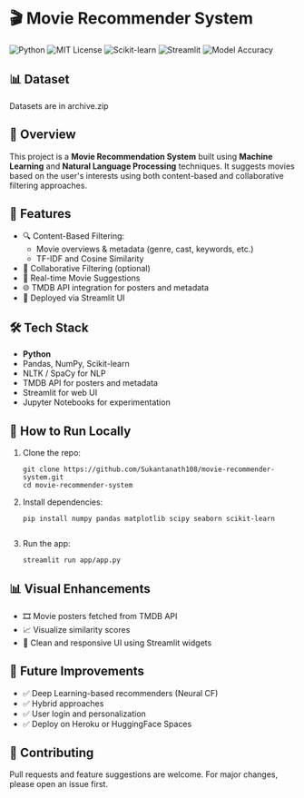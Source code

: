

<h1>🎬 Movie Recommender System</h1>

<p>
  <img src="https://img.shields.io/badge/Python-3.9+-blue?logo=python" alt="Python">
  <img src="https://img.shields.io/badge/License-MIT-green.svg" alt="MIT License">
  <img src="https://img.shields.io/badge/ML-Scikit--Learn-orange?logo=scikit-learn" alt="Scikit-learn">
  <img src="https://img.shields.io/badge/UI-Streamlit-red?logo=streamlit" alt="Streamlit">
  <img src="https://img.shields.io/badge/Recommendation%20Quality-High-brightgreen" alt="Model Accuracy">
</p>

<h2>📊 Dataset</h2>
<p>Datasets are in archive.zip </p>

<h2>📌 Overview</h2>
<p>This project is a <strong>Movie Recommendation System</strong> built using <strong>Machine Learning</strong> and <strong>Natural Language Processing</strong> techniques. It suggests movies based on the user's interests using both content-based and collaborative filtering approaches.</p>

<h2>🚀 Features</h2>
<ul>
  <li>🔍 Content-Based Filtering:
    <ul>
      <li>Movie overviews & metadata (genre, cast, keywords, etc.)</li>
      <li>TF-IDF and Cosine Similarity</li>
    </ul>
  </li>
  <li>🤝 Collaborative Filtering (optional)</li>
  <li>🎯 Real-time Movie Suggestions</li>
  <li>🌐 TMDB API integration for posters and metadata</li>
  <li>🧪 Deployed via Streamlit UI</li>
</ul>

<h2>🛠️ Tech Stack</h2>
<ul>
  <li><strong>Python</strong></li>
  <li>Pandas, NumPy, Scikit-learn</li>
  <li>NLTK / SpaCy for NLP</li>
  <li>TMDB API for posters and metadata</li>
  <li>Streamlit for web UI</li>
  <li>Jupyter Notebooks for experimentation</li>
</ul>


<h2>🧪 How to Run Locally</h2>
<ol>
  <li>Clone the repo:
    <pre><code>git clone https://github.com/Sukantanath108/movie-recommender-system.git
cd movie-recommender-system</code></pre>
  </li>
  <li>Install dependencies:
    <pre><code>pip install numpy pandas matplotlib scipy seaborn scikit-learn
    </code></pre>
  </li>
  <li>Run the app:
    <pre><code>streamlit run app/app.py</code></pre>
  </li>
</ol>

<h2>📊 Visual Enhancements</h2>
<ul>
  <li>🎞️ Movie posters fetched from TMDB API</li>
  <li>📈 Visualize similarity scores</li>
  <li>🎨 Clean and responsive UI using Streamlit widgets</li>
</ul>

<h2>🧠 Future Improvements</h2>
<ul>
  <li>✅ Deep Learning-based recommenders (Neural CF)</li>
  <li>✅ Hybrid approaches</li>
  <li>✅ User login and personalization</li>
  <li>✅ Deploy on Heroku or HuggingFace Spaces</li>
</ul>

<h2>🤝 Contributing</h2>
<p>Pull requests and feature suggestions are welcome. For major changes, please open an issue first.</p>



